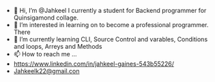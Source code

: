 - 👋 Hi, I’m @Jahkeel I currently a student for Backend programmer for Quinsigamond collage. 
- 👀 I’m interested in learning on to become a professional programmer. There 
- 🌱 I’m currently learning CLI, Source Control and varables, Conditions and loops, Arreys and Methods 
- 📫 How to reach me ...
- https://www.linkedin.com/in/jahkeel-gaines-543b55226/
- Jahkeelk22@gmail.con

<!--
jahkeel/jahkeel is a ✨ special ✨ repository because its `README.md` (this file) appears on your GitHub profile.
You can click the Preview link to take a look at your changes.
--->
